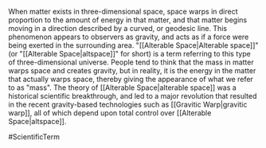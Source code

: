 When matter exists in three-dimensional space, space warps in direct proportion to the amount of energy in that matter, and that matter begins moving in a direction described by a curved, or geodesic line.
This phenomenon appears to observers as gravity, and acts as if a force were being exerted in the surrounding area. "<span class="miscellaneous">[[Alterable Space|Alterable space]]</span>" (or "<span class="miscellaneous">[[Alterable Space|altspace]]</span>" for short) is a term referring to this type of three-dimensional universe.
People tend to think that the mass in matter warps space and creates gravity, but in reality, it is the energy in the matter that actually warps space, thereby giving the appearance of what we refer to as "mass".
The theory of <span class="miscellaneous">[[Alterable Space|alterable space]]</span> was a historical scientific breakthrough, and led to a major revolution that resulted in the recent gravity-based technologies such as <span class="miscellaneous">[[Gravitic Warp|gravitic warp]]</span>, all of which depend upon total control over <span class="miscellaneous">[[Alterable Space|altspace]]</span>.

#ScientificTerm
